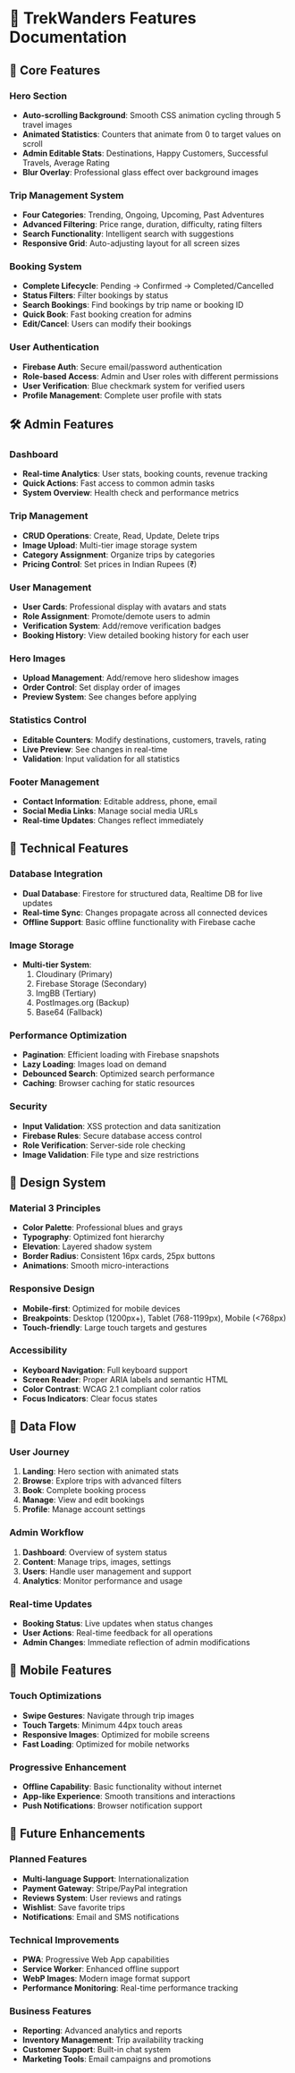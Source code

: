 # 🌟 TrekWanders Features Documentation

## 🎯 Core Features

### Hero Section
- **Auto-scrolling Background**: Smooth CSS animation cycling through 5 travel images
- **Animated Statistics**: Counters that animate from 0 to target values on scroll
- **Admin Editable Stats**: Destinations, Happy Customers, Successful Travels, Average Rating
- **Blur Overlay**: Professional glass effect over background images

### Trip Management System
- **Four Categories**: Trending, Ongoing, Upcoming, Past Adventures
- **Advanced Filtering**: Price range, duration, difficulty, rating filters
- **Search Functionality**: Intelligent search with suggestions
- **Responsive Grid**: Auto-adjusting layout for all screen sizes

### Booking System
- **Complete Lifecycle**: Pending → Confirmed → Completed/Cancelled
- **Status Filters**: Filter bookings by status
- **Search Bookings**: Find bookings by trip name or booking ID
- **Quick Book**: Fast booking creation for admins
- **Edit/Cancel**: Users can modify their bookings

### User Authentication
- **Firebase Auth**: Secure email/password authentication
- **Role-based Access**: Admin and User roles with different permissions
- **User Verification**: Blue checkmark system for verified users
- **Profile Management**: Complete user profile with stats

## 🛠️ Admin Features

### Dashboard
- **Real-time Analytics**: User stats, booking counts, revenue tracking
- **Quick Actions**: Fast access to common admin tasks
- **System Overview**: Health check and performance metrics

### Trip Management
- **CRUD Operations**: Create, Read, Update, Delete trips
- **Image Upload**: Multi-tier image storage system
- **Category Assignment**: Organize trips by categories
- **Pricing Control**: Set prices in Indian Rupees (₹)

### User Management
- **User Cards**: Professional display with avatars and stats
- **Role Assignment**: Promote/demote users to admin
- **Verification System**: Add/remove verification badges
- **Booking History**: View detailed booking history for each user

### Hero Images
- **Upload Management**: Add/remove hero slideshow images
- **Order Control**: Set display order of images
- **Preview System**: See changes before applying

### Statistics Control
- **Editable Counters**: Modify destinations, customers, travels, rating
- **Live Preview**: See changes in real-time
- **Validation**: Input validation for all statistics

### Footer Management
- **Contact Information**: Editable address, phone, email
- **Social Media Links**: Manage social media URLs
- **Real-time Updates**: Changes reflect immediately

## 🔧 Technical Features

### Database Integration
- **Dual Database**: Firestore for structured data, Realtime DB for live updates
- **Real-time Sync**: Changes propagate across all connected devices
- **Offline Support**: Basic offline functionality with Firebase cache

### Image Storage
- **Multi-tier System**: 
  1. Cloudinary (Primary)
  2. Firebase Storage (Secondary)
  3. ImgBB (Tertiary)
  4. PostImages.org (Backup)
  5. Base64 (Fallback)

### Performance Optimization
- **Pagination**: Efficient loading with Firebase snapshots
- **Lazy Loading**: Images load on demand
- **Debounced Search**: Optimized search performance
- **Caching**: Browser caching for static resources

### Security
- **Input Validation**: XSS protection and data sanitization
- **Firebase Rules**: Secure database access control
- **Role Verification**: Server-side role checking
- **Image Validation**: File type and size restrictions

## 🎨 Design System

### Material 3 Principles
- **Color Palette**: Professional blues and grays
- **Typography**: Optimized font hierarchy
- **Elevation**: Layered shadow system
- **Border Radius**: Consistent 16px cards, 25px buttons
- **Animations**: Smooth micro-interactions

### Responsive Design
- **Mobile-first**: Optimized for mobile devices
- **Breakpoints**: Desktop (1200px+), Tablet (768-1199px), Mobile (<768px)
- **Touch-friendly**: Large touch targets and gestures

### Accessibility
- **Keyboard Navigation**: Full keyboard support
- **Screen Reader**: Proper ARIA labels and semantic HTML
- **Color Contrast**: WCAG 2.1 compliant color ratios
- **Focus Indicators**: Clear focus states

## 🔄 Data Flow

### User Journey
1. **Landing**: Hero section with animated stats
2. **Browse**: Explore trips with advanced filters
3. **Book**: Complete booking process
4. **Manage**: View and edit bookings
5. **Profile**: Manage account settings

### Admin Workflow
1. **Dashboard**: Overview of system status
2. **Content**: Manage trips, images, settings
3. **Users**: Handle user management and support
4. **Analytics**: Monitor performance and usage

### Real-time Updates
- **Booking Status**: Live updates when status changes
- **User Actions**: Real-time feedback for all operations
- **Admin Changes**: Immediate reflection of admin modifications

## 📱 Mobile Features

### Touch Optimizations
- **Swipe Gestures**: Navigate through trip images
- **Touch Targets**: Minimum 44px touch areas
- **Responsive Images**: Optimized for mobile screens
- **Fast Loading**: Optimized for mobile networks

### Progressive Enhancement
- **Offline Capability**: Basic functionality without internet
- **App-like Experience**: Smooth transitions and interactions
- **Push Notifications**: Browser notification support

## 🔮 Future Enhancements

### Planned Features
- **Multi-language Support**: Internationalization
- **Payment Gateway**: Stripe/PayPal integration
- **Reviews System**: User reviews and ratings
- **Wishlist**: Save favorite trips
- **Notifications**: Email and SMS notifications

### Technical Improvements
- **PWA**: Progressive Web App capabilities
- **Service Worker**: Enhanced offline support
- **WebP Images**: Modern image format support
- **Performance Monitoring**: Real-time performance tracking

### Business Features
- **Reporting**: Advanced analytics and reports
- **Inventory Management**: Trip availability tracking
- **Customer Support**: Built-in chat system
- **Marketing Tools**: Email campaigns and promotions